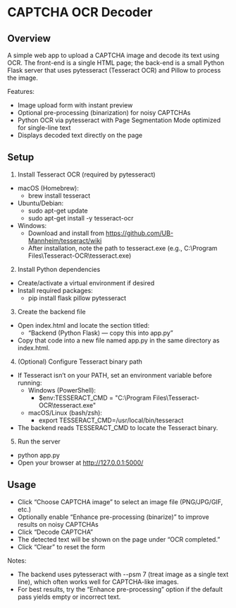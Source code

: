 # CAPTCHA OCR Decoder

## Overview
A simple web app to upload a CAPTCHA image and decode its text using OCR. The front-end is a single HTML page; the back-end is a small Python Flask server that uses pytesseract (Tesseract OCR) and Pillow to process the image.

Features:
- Image upload form with instant preview
- Optional pre-processing (binarization) for noisy CAPTCHAs
- Python OCR via pytesseract with Page Segmentation Mode optimized for single-line text
- Displays decoded text directly on the page

## Setup

1) Install Tesseract OCR (required by pytesseract)
- macOS (Homebrew):
  - brew install tesseract
- Ubuntu/Debian:
  - sudo apt-get update
  - sudo apt-get install -y tesseract-ocr
- Windows:
  - Download and install from https://github.com/UB-Mannheim/tesseract/wiki
  - After installation, note the path to tesseract.exe (e.g., C:\Program Files\Tesseract-OCR\tesseract.exe)

2) Install Python dependencies
- Create/activate a virtual environment if desired
- Install required packages:
  - pip install flask pillow pytesseract

3) Create the backend file
- Open index.html and locate the section titled:
  - “Backend (Python Flask) — copy this into app.py”
- Copy that code into a new file named app.py in the same directory as index.html.

4) (Optional) Configure Tesseract binary path
- If Tesseract isn’t on your PATH, set an environment variable before running:
  - Windows (PowerShell):
    - $env:TESSERACT_CMD = "C:\Program Files\Tesseract-OCR\tesseract.exe"
  - macOS/Linux (bash/zsh):
    - export TESSERACT_CMD=/usr/local/bin/tesseract
- The backend reads TESSERACT_CMD to locate the Tesseract binary.

5) Run the server
- python app.py
- Open your browser at http://127.0.0.1:5000/

## Usage
- Click “Choose CAPTCHA image” to select an image file (PNG/JPG/GIF, etc.)
- Optionally enable “Enhance pre-processing (binarize)” to improve results on noisy CAPTCHAs
- Click “Decode CAPTCHA”
- The detected text will be shown on the page under “OCR completed.”
- Click “Clear” to reset the form

Notes:
- The backend uses pytesseract with --psm 7 (treat image as a single text line), which often works well for CAPTCHA-like images.
- For best results, try the “Enhance pre-processing” option if the default pass yields empty or incorrect text.
